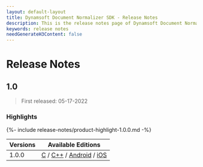 ```yaml
---
layout: default-layout
title: Dynamsoft Document Normalizer SDK - Release Notes
description: This is the release notes page of Dynamsoft Document Normalizer.
keywords: release notes
needGenerateH3Content: false
---
```


# Release Notes

## 1.0

> First released: 05-17-2022

### Highlights

{%- include release-notes/product-highlight-1.0.0.md -%}

| Versions | Available Editions |
| -------- | ------------------ |
| 1.0.0 | [C](../programming/c/release-notes/c-1.md#100-05172022) / [C++](../programming/cplusplus/release-notes/cpp-1.md#100-05172022) / [Android](../programming/android/release-notes/android-1.md#100-05172022) / [iOS](../programming/ios/release-notes/ios-1.md#100-03222022) |

